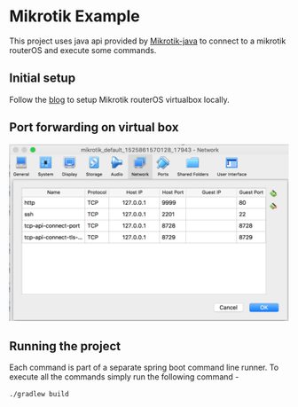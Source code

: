 # Mikrotik Example

This project uses java api provided by [Mikrotik-java](!https://github.com/GideonLeGrange/mikrotik-java) to connect to a mikrotik routerOS and execute some 
commands. 

## Initial setup

Follow the [blog](http://myhomelab.blogspot.com/2013/05/installing-mikrotik-routeros-under-VirtualBox.html) to setup Mikrotik routerOS virtualbox locally.

## Port forwarding on virtual box

![Virtualbox port forwarding setting](./src/site/images/VBPortFwdSetting.png)

## Running the project

Each command is part of a separate spring boot command line runner. To execute all the commands simply run the following command - 

```$bash
./gradlew build
```


